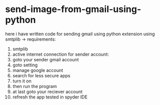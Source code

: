 # send-image-from-gmail-using-python
here i have written code for sending gmail using python extension using smtplib 
-> requirements:
1) smtplib
2) active internet connection
for sender account:
1) goto your sender gmail account
2) goto setting
3) manage google account
4) search for less secure apps
5) turn it on 
6) then run the program
7) at last goto your reciever account 
8) refresh the app
tested in spyder IDE
